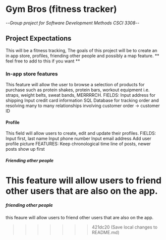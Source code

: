# Gym Bros (fitness tracker)
--*Group project for Software Development Methods CSCI 3308*--

## Project Expectations
This will be a fitness tracking, The goals of this project will be to create an in app store, profiles, friending other people and possibly a map feature. 
** feel free to add to this if you want ** 

### In-app store features 
This feature will allow the user to browse a selection of products for purchase such as protein shakes, protein bars, workout equipment i.e. straps, weight belts, sweat bands, MERRRRCH.
FIELDS:
Input address for shipping
Input credit card information
SQL Database for tracking order and resolving many to many relationships involving customer order -> customer ID 


#### Profile 
This field will allow users to create, edit and update their profiles. 
FIELDS:
Input first, last name
Input phone number
Input email address
Add user profile picture
FEATURES:
Keep chronological time line of posts, newer posts show up first

##### Friending other people
This feature will allow users to friend other users that are also on the app. 
=======
##### friending other people
this feaure will allow users to friend other users that are also on the app.

>>>>>>> 421dc20 (Save local changes to README.md)


